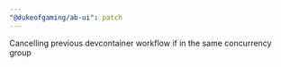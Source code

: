 ```yaml
---
"@dukeofgaming/ab-ui": patch
---
```


Cancelling previous devcontainer workflow if in the same concurrency group

